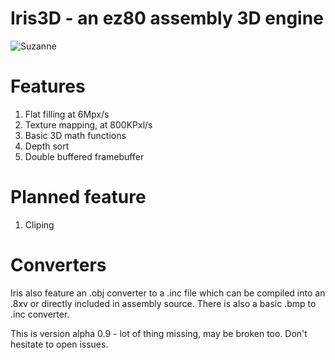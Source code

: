 # Iris3D - an ez80 assembly 3D engine

![Suzanne](http://i.imgur.com/bBK9ym2.gif)

# Features

1. Flat filling at 6Mpx/s
2. Texture mapping, at 800KPxl/s
3. Basic 3D math functions
4. Depth sort
5. Double buffered framebuffer

# Planned feature
1. Cliping

# Converters

Iris also feature an .obj converter to a .inc file which can be compiled into an .8xv or directly included in assembly source.
There is also a basic .bmp to .inc converter.


This is version alpha 0.9 - lot of thing missing, may be broken too. Don't hesitate to open issues.